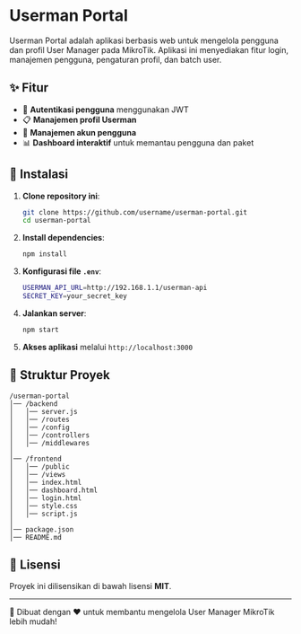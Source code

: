 # Userman Portal

Userman Portal adalah aplikasi berbasis web untuk mengelola pengguna dan profil User Manager pada MikroTik. Aplikasi ini menyediakan fitur login, manajemen pengguna, pengaturan profil, dan batch user.

## ✨ Fitur
- 🔐 **Autentikasi pengguna** menggunakan JWT
- 📋 **Manajemen profil Userman**
- 👥 **Manajemen akun pengguna**
- 📊 **Dashboard interaktif** untuk memantau pengguna dan paket

## 🚀 Instalasi
1. **Clone repository ini**:
   ```sh
   git clone https://github.com/username/userman-portal.git
   cd userman-portal
   ```
2. **Install dependencies**:
   ```sh
   npm install
   ```
3. **Konfigurasi file `.env`**:
   ```sh
   USERMAN_API_URL=http://192.168.1.1/userman-api
   SECRET_KEY=your_secret_key
   ```
4. **Jalankan server**:
   ```sh
   npm start
   ```
5. **Akses aplikasi** melalui `http://localhost:3000`

## 📁 Struktur Proyek
```
/userman-portal
│── /backend
│   │── server.js
│   │── /routes
│   │── /config
│   │── /controllers
│   │── /middlewares
│
│── /frontend
│   │── /public
│   │── /views
│   │── index.html
│   │── dashboard.html
│   │── login.html
│   │── style.css
│   │── script.js
│
│── package.json
│── README.md
```

## 📜 Lisensi
Proyek ini dilisensikan di bawah lisensi **MIT**.

---
🚀 Dibuat dengan ❤️ untuk membantu mengelola User Manager MikroTik lebih mudah!